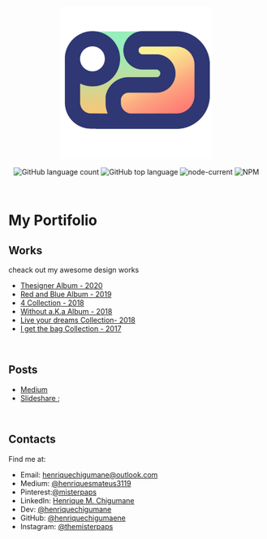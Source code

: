 <div align="center">
  <img width="300px" src="assets\img\favicon\android-chrome-512x512.png">
  
  ![GitHub language count](https://img.shields.io/github/languages/count/henriquechigumane/henriquechigumane.github.io)
  ![GitHub top language](https://img.shields.io/github/languages/top/henriquechigumane/henriquechigumane.github.io)
  ![node-current](https://img.shields.io/node/v/gulp)
  ![NPM](https://img.shields.io/npm/l/gulp)
</div>
 
 &nbsp;

# My Portifolio
 ## Works
 cheack out my awesome design works
  - [Thesigner Album - 2020](https://photos.app.goo.gl/cp4Kv9dB6WZaQX9M7) 
  - [Red and Blue Album - 2019](https://photos.app.goo.gl/cp4Kv9dB6WZaQX9M7) 
  - [4  Collection - 2018](https://photos.app.goo.gl/2j4dkkMSPbykZBzk7)
  - [Without a.K.a Album - 2018](https://photos.app.goo.gl/cG46ip3qKeBEMwBXA)
  - [Live your dreams Collection- 2018](https://photos.app.goo.gl/LZAGphgimEqgx6FT6)
  - [I get the bag Collection - 2017](https://photos.app.goo.gl/gTZ7VKGpEgMuRwd5A)  
 
  &nbsp;

  ## Posts  
  - [Medium ](https://medium.com/@henriquesmateus3119)
  - [Slideshare ](http://slideshare.com/);

  &nbsp;

  ## Contacts
  Find me at:  
- Email: henriquechigumane@outlook.com  
- Medium: [@henriquesmateus3119](https://medium.com/@henriquesmateus3119)
- Pinterest:[@misterpaps](https://pinterest.com/misterpaps)
- LinkedIn: [Henrique M. Chigumane](https://www.linkedin.com/in/henrique-mateus-chigumane-93976417a)
- Dev: [@henriquechigumane](https://dev.to/henriquechigumane)
- GitHub: [@henriquechigumaene](https://github.com/HenriqueChigumane/)
- Instagram: [@themisterpaps](https://www.instagram.com/themisterpaps)

